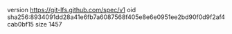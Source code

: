 version https://git-lfs.github.com/spec/v1
oid sha256:8934091dd28a41e6fb7a6087568f405e8e6e0951ee2bd90f0d9f2af4cab0bf15
size 1457
